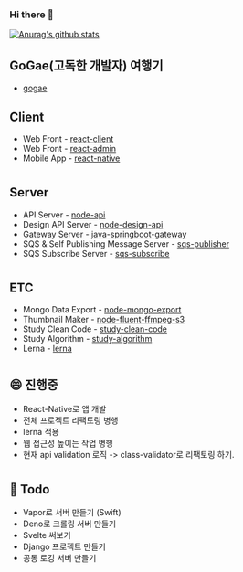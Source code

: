 ### Hi there 👋
<!-- [![Top Langs](https://github-readme-stats.vercel.app/api/top-langs/?username=awakelife93&layout=compact)](https://github.com/anuraghazra/github-readme-stats) -->
[![Anurag's github stats](https://github-readme-stats.vercel.app/api?username=awakelife93&show_icons=true&theme=dark)](https://github.com/anuraghazra/github-readme-stats)

## GoGae(고독한 개발자) 여행기
* [gogae](https://github.com/awakelife93/gogae)
## Client
* Web Front - [react-client](https://github.com/awakelife93/react_client_template)
* Web Front - [react-admin](https://github.com/awakelife93/react_admin_template)
* Mobile App - [react-native](https://github.com/awakelife93/react_native_template)
#
## Server
* API Server - [node-api](https://github.com/awakelife93/node_api_server)
* Design API Server - [node-design-api](https://github.com/awakelife93/node_design_server)
* Gateway Server - [java-springboot-gateway](https://github.com/awakelife93/study_spring_boot)
* SQS & Self Publishing Message Server - [sqs-publisher](https://github.com/awakelife93/sqs_publisher)
* SQS Subscribe Server - [sqs-subscribe](https://github.com/awakelife93/sqs_subscribe)
#
## ETC
* Mongo Data Export - [node-mongo-export](https://github.com/awakelife93/mongodb_documents_export)
* Thumbnail Maker - [node-fluent-ffmpeg-s3](https://github.com/awakelife93/thumbnail_maker)
* Study Clean Code - [study-clean-code](https://github.com/awakelife93/clean_code_study)
* Study Algorithm - [study-algorithm](https://github.com/awakelife93/study-algorithm)
* Lerna - [lerna](https://github.com/awakelife93/lerna_template)
#
## 😄 진행중
* React-Native로 앱 개발
* 전체 프로젝트 리팩토링 병행
* lerna 적용
* 웹 접근성 높이는 작업 병행
* 현재 api validation 로직 -> class-validator로 리팩토링 하기.
#
## 🤔 Todo
* Vapor로 서버 만들기 (Swift)
* Deno로 크롤링 서버 만들기
* Svelte 써보기
* Django 프로젝트 만들기
* 공통 로깅 서버 만들기
<!--
**HyunwooP/HyunwooP** is a ✨ _special_ ✨ repository because its `README.md` (this file) appears on your GitHub profile.

Here are some ideas to get you started:

- 🔭 I’m currently working on ...
- 🌱 I’m currently learning ...
- 👯 I’m looking to collaborate on ...
- 🤔 I’m looking for help with ...
- 💬 Ask me about ...
- 📫 How to reach me: ...
- 😄 Pronouns: ...
- ⚡ Fun fact: ...
-->
